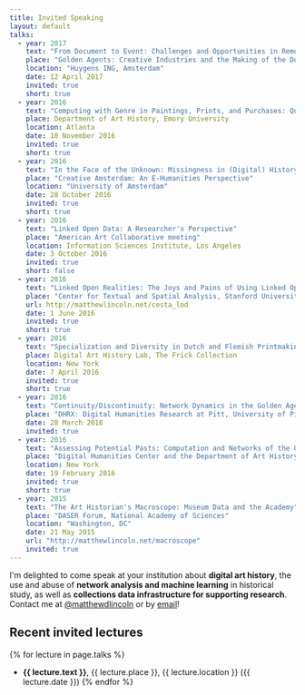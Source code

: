 ```yaml
---
title: Invited Speaking
layout: default
talks:
  - year: 2017
    text: "From Document to Event: Challenges and Opportunities in Remodeling the Getty Provenance Index"
    place: "Golden Agents: Creative Industries and the Making of the Dutch Golden Age"
    location: "Huygens ING, Amsterdam"
    date: 12 April 2017
    invited: true
    short: true
  - year: 2016
    text: "Computing with Genre in Paintings, Prints, and Purchases: Questions of Category and Measure"
    place: Department of Art History, Emory University
    location: Atlanta
    date: 10 November 2016
    invited: true
    short: true
  - year: 2016
    text: "In the Face of the Unknown: Missingness in (Digital) History"
    place: "Creative Amsterdam: An E-Humanities Perspective"
    location: "University of Amsterdam"
    date: 28 October 2016
    invited: true
    short: true
  - year: 2016
    text: "Linked Open Data: A Researcher's Perspective"
    place: "American Art Collaborative meeting"
    location: Information Sciences Institute, Los Angeles
    date: 3 October 2016
    invited: true
    short: false
  - year: 2016
    text: "Linked Open Realities: The Joys and Pains of Using Linked Open Data for Research"
    place: "Center for Textual and Spatial Analysis, Stanford University"
    url: http://matthewlincoln.net/cesta_lod
    date: 1 June 2016
    invited: true
    short: true
  - year: 2016
    text: "Specialization and Diversity in Dutch and Flemish Printmaking (and Painting!): A Computational Approach"
    place: Digital Art History Lab, The Frick Collection
    location: New York
    date: 7 April 2016
    invited: true
    short: true
  - year: 2016
    text: "Continuity/Discontinuity: Network Dynamics in the Golden Age of Dutch Printmaking"
    place: "DHRX: Digital Humanities Research at Pitt, University of Pittsburgh"
    date: 28 March 2016
    invited: true
  - year: 2016
    text: "Assessing Potential Pasts: Computation and Networks of the Golden Age of Dutch and Flemish Printmaking"
    place: "Digital Humanities Center and the Department of Art History & Archaeology, Columbia University"
    location: New York
    date: 19 February 2016
    invited: true
    short: true
  - year: 2015
    text: "The Art Historian's Macroscope: Museum Data and the Academy"
    place: "DASER Forum, National Academy of Sciences"
    location: "Washington, DC"
    date: 21 May 2015
    url: "http://matthewlincoln.net/macroscope"
    invited: true
---
```


I'm delighted to come speak at your institution about **digital art history**, the use and abuse of **network analysis and machine learning** in historical study, as well as **collections data infrastructure for supporting research**. Contact me at [@matthewdlincoln](https://twitter.com/matthewdlincoln) or by [email](&#109;&#097;&#105;&#108;&#116;&#111;:&#109;&#108;&#105;&#110;&#099;&#111;&#108;&#110;&#064;&#103;&#101;&#116;&#116;&#121;&#046;&#101;&#100;&#117;)!

## Recent invited lectures

{% for lecture in page.talks %}
- **{{ lecture.text }}**, {{ lecture.place }}, {{ lecture.location }} ({{ lecture.date }})
{% endfor %}
